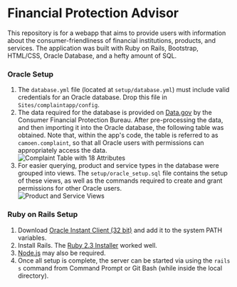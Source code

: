 # Financial Protection Advisor
This repository is for a webapp that aims to provide users with information about the consumer-friendliness of financial institutions, products, and services.  The application was built with Ruby on Rails, Bootstrap, HTML/CSS, Oracle Database, and a hefty amount of SQL.

### Oracle Setup

1. The `database.yml` file (located at `setup/database.yml`) must include valid credentials for an Oracle database.  Drop this file in `Sites/complaintapp/config`.
2. The data required for the database is provided on [Data.gov](https://catalog.data.gov/dataset/consumer-complaint-database) by the Consumer Financial Protection Bureau. After pre-processing the data, and then importing it into the Oracle database, the following table was obtained. Note that, within the app's code, the table is referred to as `camoen.complaint`, so that all Oracle users with permissions can appropriately access the data.<br><img src="https://raw.githubusercontent.com/Camoen/Financial-Protection-Advisor/master/setup/complaint_table.PNG" alt="Complaint Table with 18 Attributes" width="" height="">
3. For easier querying, product and service types in the database were grouped into views. The `setup/oracle_setup.sql` file contains the setup of these views, as well as the commands required to create and grant permissions for other Oracle users.<br><img src="https://raw.githubusercontent.com/Camoen/Financial-Protection-Advisor/master/setup/views.PNG" alt="Product and Service Views" width="" height="">

### Ruby on Rails Setup

1. Download [Oracle Instant Client (32 bit)](https://www.oracle.com/technetwork/database/database-technologies/instant-client/downloads/index.html) and add it to the system PATH variables.
2. Install Rails.  The [Ruby 2.3 Installer](http://railsinstaller.org/en) worked well.
3. [Node.js](https://nodejs.org/en/download/) may also be required.
4. Once all setup is complete, the server can be started via using the `rails s` command from Command Prompt or Git Bash (while inside the local directory).
